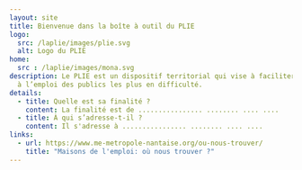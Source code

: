 ```yaml
---
layout: site
title: Bienvenue dans la boîte à outil du PLIE
logo:
  src: /laplie/images/plie.svg
  alt: Logo du PLIE
home:
  src : /laplie/images/mona.svg
description: Le PLIE est un dispositif territorial qui vise à faciliter l’accès
  à l’emploi des publics les plus en difficulté.
details:
  - title: Quelle est sa finalité ?
    content: La finalité est de ................ ........ .... ....
  - title: À qui s’adresse-t-il ?
    content: Il s'adresse à ................ ........ .... ....
links:
  - url: https://www.me-metropole-nantaise.org/ou-nous-trouver/
    title: "Maisons de l'emploi: où nous trouver ?"
---
```

